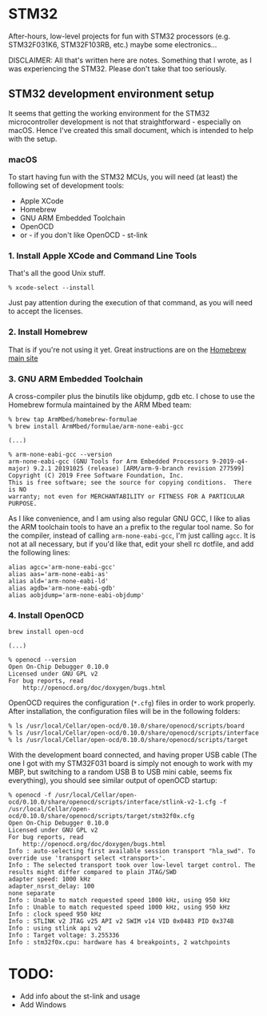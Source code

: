 # STM32
After-hours, low-level projects for fun with STM32 processors (e.g. STM32F031K6,
STM32F103RB, etc.) maybe some electronics...

DISCLAIMER: All that's written here are notes. Something that I wrote, as I was
experiencing the STM32. Please don't take that too seriously.

## STM32 development environment setup
It seems that getting the working environment for the STM32 microcontroller
development is not that straightforward - especially on macOS. Hence
I've created this small document, which is intended to help with the setup.

### macOS
To start having fun with the STM32 MCUs, you will need (at least) the
following set of development tools:
- Apple XCode
- Homebrew
- GNU ARM Embedded Toolchain
- OpenOCD
- or - if you don't like OpenOCD - st-link

### 1. Install Apple XCode and Command Line Tools
That's all the good Unix stuff.

```
% xcode-select --install
```

Just pay attention during the execution of that command, as you will need to
accept the licenses.

### 2. Install Homebrew
That is if you're not using it yet. Great instructions are on the
[Homebrew main site](https://brew.sh/)

### 3. GNU ARM Embedded Toolchain
A cross-compiler plus the binutils like objdump, gdb etc. I chose to use the
Homebrew formula maintained by the ARM Mbed team:

```
% brew tap ArmMbed/homebrew-formulae
% brew install ArmMbed/formulae/arm-none-eabi-gcc

(...)

% arm-none-eabi-gcc --version
arm-none-eabi-gcc (GNU Tools for Arm Embedded Processors 9-2019-q4-major) 9.2.1 20191025 (release) [ARM/arm-9-branch revision 277599]
Copyright (C) 2019 Free Software Foundation, Inc.
This is free software; see the source for copying conditions.  There is NO
warranty; not even for MERCHANTABILITY or FITNESS FOR A PARTICULAR PURPOSE.
```

As I like convenience, and I am using also regular GNU GCC, I like to alias the
ARM toolchain tools to have an `a` prefix to the regular tool name. So for
the compiler, instead of calling `arm-none-eabi-gcc`, I'm just calling `agcc`.
It is not at all necessary, but if you'd like that, edit your shell rc dotfile,
and add the following lines:

```
alias agcc='arm-none-eabi-gcc'
alias aas='arm-none-eabi-as'
alias ald='arm-none-eabi-ld'
alias agdb='arm-none-eabi-gdb'
alias aobjdump='arm-none-eabi-objdump'
```

### 4. Install OpenOCD
```
brew install open-ocd

(...)

% openocd --version
Open On-Chip Debugger 0.10.0
Licensed under GNU GPL v2
For bug reports, read
	http://openocd.org/doc/doxygen/bugs.html
```

OpenOCD requires the configuration (`*.cfg`) files in order to work properly.
After installation, the configuration files will be in the following folders:

```
% ls /usr/local/Cellar/open-ocd/0.10.0/share/openocd/scripts/board
% ls /usr/local/Cellar/open-ocd/0.10.0/share/openocd/scripts/interface
% ls /usr/local/Cellar/open-ocd/0.10.0/share/openocd/scripts/target
```

With the development board connected, and having proper USB cable (The one I
got with my STM32F031 board is simply not enough to work with my MBP, but
switching to a random USB B to USB mini cable, seems fix everything), you
should see similar output of openOCD startup:

```
% openocd -f /usr/local/Cellar/open-ocd/0.10.0/share/openocd/scripts/interface/stlink-v2-1.cfg -f /usr/local/Cellar/open-ocd/0.10.0/share/openocd/scripts/target/stm32f0x.cfg
Open On-Chip Debugger 0.10.0
Licensed under GNU GPL v2
For bug reports, read
	http://openocd.org/doc/doxygen/bugs.html
Info : auto-selecting first available session transport "hla_swd". To override use 'transport select <transport>'.
Info : The selected transport took over low-level target control. The results might differ compared to plain JTAG/SWD
adapter speed: 1000 kHz
adapter_nsrst_delay: 100
none separate
Info : Unable to match requested speed 1000 kHz, using 950 kHz
Info : Unable to match requested speed 1000 kHz, using 950 kHz
Info : clock speed 950 kHz
Info : STLINK v2 JTAG v25 API v2 SWIM v14 VID 0x0483 PID 0x374B
Info : using stlink api v2
Info : Target voltage: 3.255336
Info : stm32f0x.cpu: hardware has 4 breakpoints, 2 watchpoints
```

# TODO:
- Add info about the st-link and usage
- Add Windows

